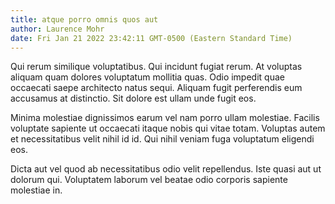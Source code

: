 ```yaml
---
title: atque porro omnis quos aut
author: Laurence Mohr
date: Fri Jan 21 2022 23:42:11 GMT-0500 (Eastern Standard Time)
---
```

Qui rerum similique voluptatibus. Qui incidunt fugiat rerum. At voluptas aliquam quam dolores voluptatum mollitia quas. Odio impedit quae occaecati saepe architecto natus sequi. Aliquam fugit perferendis eum accusamus at distinctio. Sit dolore est ullam unde fugit eos.

 Minima molestiae dignissimos earum vel nam porro ullam molestiae. Facilis voluptate sapiente ut occaecati itaque nobis qui vitae totam. Voluptas autem et necessitatibus velit nihil id id. Qui nihil veniam fuga voluptatum eligendi eos.

 Dicta aut vel quod ab necessitatibus odio velit repellendus. Iste quasi aut ut dolorum qui. Voluptatem laborum vel beatae odio corporis sapiente molestiae in.